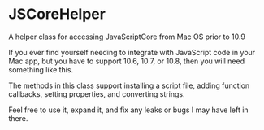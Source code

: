 JSCoreHelper
============

A helper class for accessing JavaScriptCore from Mac OS prior to 10.9


If you ever find yourself needing to integrate with JavaScript code in your Mac app, but you have to support 10.6, 10.7, or 10.8, then you will need something like this.

The methods in this class support installing a script file, adding function callbacks, setting properties, and converting strings.

Feel free to use it, expand it, and fix any leaks or bugs I may have left in there.